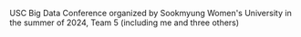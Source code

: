 USC Big Data Conference organized by Sookmyung Women's University in the summer of 2024, Team 5 (including me and three others)
